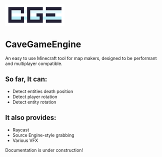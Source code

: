 ![GitHub Logo](CGE.png)
# CaveGameEngine
An easy to use Minecraft tool for map makers, designed to be performant and multiplayer compatible.

## So far, It can:
- Detect entities death position
- Detect player rotation
- Detect entity rotation

## It also provides:
- Raycast
- Source Engine-style grabbing
- Various VFX

Documentation is under construction!
